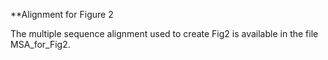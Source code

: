 **Alignment for Figure 2

The multiple sequence alignment used to create Fig2 is available in the file MSA_for_Fig2.
